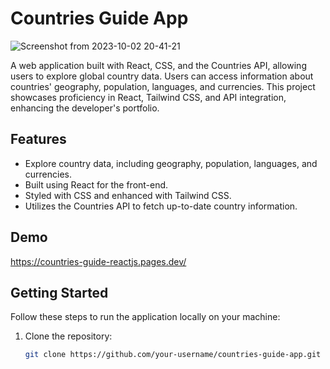 # Countries Guide App
![Screenshot from 2023-10-02 20-41-21](https://github.com/supem137/Countries_Guide_Reactjs/assets/80448223/695f2f7d-19e0-4b7c-90a3-14a3c64b4f5b)

A web application built with React, CSS, and the Countries API, allowing users to explore global country data. Users can access information about countries' geography, population, languages, and currencies. This project showcases proficiency in React, Tailwind CSS, and API integration, enhancing the developer's portfolio.

## Features

- Explore country data, including geography, population, languages, and currencies.
- Built using React for the front-end.
- Styled with CSS and enhanced with Tailwind CSS.
- Utilizes the Countries API to fetch up-to-date country information.

## Demo

https://countries-guide-reactjs.pages.dev/

## Getting Started

Follow these steps to run the application locally on your machine:

1. Clone the repository:

   ```bash
   git clone https://github.com/your-username/countries-guide-app.git
